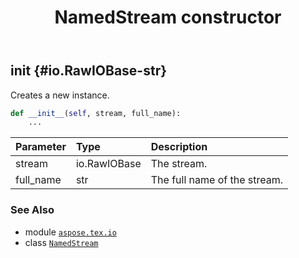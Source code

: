 ﻿---
title: NamedStream constructor
second_title: Aspose.TeX for Python via .NET API References
description: 
type: docs
weight: 10
url: /python-net/aspose.tex.io/namedstream/__init__/
is_root: false
---

## __init__ {#io.RawIOBase-str}

Creates a new instance.



```python
def __init__(self, stream, full_name):
    ...
```


| Parameter | Type | Description |
| :- | :- | :- |
| stream | io.RawIOBase | The stream. |
| full_name | str | The full name of the stream. |



### See Also
* module [`aspose.tex.io`](../../)
* class [`NamedStream`](/tex/python-net/aspose.tex.io/namedstream)
